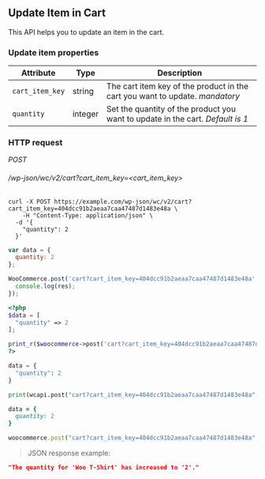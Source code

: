 ## Update Item in Cart ##

This API helps you to update an item in the cart.

### Update item properties ###

| Attribute       | Type    | Description       |
| --------------- | ------- | ----------------- |
| `cart_item_key` | string  | The cart item key of the product in the cart you want to update. <i class="label label-info">mandatory</i> |
| `quantity`      | integer | Set the quantity of the product you want to update in the cart. <i class="label label-info">Default is 1</i> |

### HTTP request ###

<div class="api-endpoint">
	<div class="endpoint-data">
		<i class="label label-post">POST</i>
		<h6>/wp-json/wc/v2/cart?cart_item_key=&lt;cart_item_key&gt;</h6>
	</div>
</div>

```shell
curl -X POST https://example.com/wp-json/wc/v2/cart?cart_item_key=404dcc91b2aeaa7caa47487d1483e48a \
	-H "Content-Type: application/json" \
  -d '{
    "quantity": 2
  }'
```

```javascript
var data = {
  quantity: 2
};

WooCommerce.post('cart?cart_item_key=404dcc91b2aeaa7caa47487d1483e48a', data, function(err, data, res) {
  console.log(res);
});
```

```php
<?php
$data = [
  "quantity" => 2
];

print_r($woocommerce->post('cart?cart_item_key=404dcc91b2aeaa7caa47487d1483e48a', $data));
?>
```

```python
data = {
  "quantity": 2
}

print(wcapi.post("cart?cart_item_key=404dcc91b2aeaa7caa47487d1483e48a", data).json())
```

```ruby
data = {
  quantity: 2
}

woocommerce.post("cart?cart_item_key=404dcc91b2aeaa7caa47487d1483e48a", data).parsed_response
```

> JSON response example:

```json
"The quantity for 'Woo T-Shirt' has increased to '2'."
```
